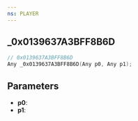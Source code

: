 ```yaml
---
ns: PLAYER
---
```

## _0x0139637A3BFF8B6D

```c
// 0x0139637A3BFF8B6D
Any _0x0139637A3BFF8B6D(Any p0, Any p1);
```

## Parameters
* **p0**:
* **p1**:
